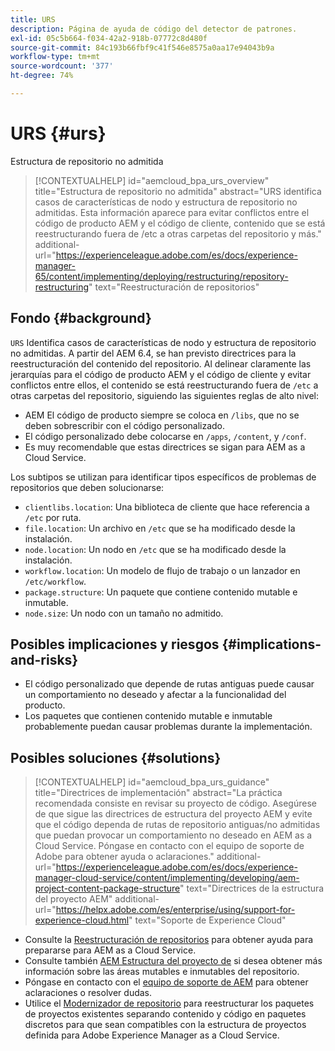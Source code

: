 ```yaml
---
title: URS
description: Página de ayuda de código del detector de patrones.
exl-id: 05c5b664-f034-42a2-918b-07772c8d480f
source-git-commit: 84c193b66fbf9c41f546e8575a0aa17e94043b9a
workflow-type: tm+mt
source-wordcount: '377'
ht-degree: 74%

---
```


# URS {#urs}

Estructura de repositorio no admitida

>[!CONTEXTUALHELP]
>id="aemcloud_bpa_urs_overview"
>title="Estructura de repositorio no admitida"
>abstract="URS identifica casos de características de nodo y estructura de repositorio no admitidas. Esta información aparece para evitar conflictos entre el código de producto AEM y el código de cliente, contenido que se está reestructurando fuera de /etc a otras carpetas del repositorio y más."
>additional-url="https://experienceleague.adobe.com/es/docs/experience-manager-65/content/implementing/deploying/restructuring/repository-restructuring" text="Reestructuración de repositorios"

## Fondo {#background}

`URS`  Identifica casos de características de nodo y estructura de repositorio no admitidas. A partir del AEM 6.4, se han previsto directrices para la reestructuración del contenido del repositorio. Al delinear claramente las jerarquías para el código de producto AEM y el código de cliente y evitar conflictos entre ellos, el contenido se está reestructurando fuera de `/etc` a otras carpetas del repositorio, siguiendo las siguientes reglas de alto nivel:

* AEM El código de producto siempre se coloca en `/libs`, que no se deben sobrescribir con el código personalizado.
* El código personalizado debe colocarse en `/apps`, `/content`, y `/conf`.
* Es muy recomendable que estas directrices se sigan para AEM as a Cloud Service.

Los subtipos se utilizan para identificar tipos específicos de problemas de repositorios que deben solucionarse:

* `clientlibs.location`: Una biblioteca de cliente que hace referencia a `/etc` por ruta.
* `file.location`: Un archivo en `/etc` que se ha modificado desde la instalación.
* `node.location`: Un nodo en `/etc` que se ha modificado desde la instalación.
* `workflow.location`: Un modelo de flujo de trabajo o un lanzador en `/etc/workflow`.
* `package.structure`: Un paquete que contiene contenido mutable e inmutable.
* `node.size`: Un nodo con un tamaño no admitido.

## Posibles implicaciones y riesgos {#implications-and-risks}

* El código personalizado que depende de rutas antiguas puede causar un comportamiento no deseado y afectar a la funcionalidad del producto.
* Los paquetes que contienen contenido mutable e inmutable probablemente puedan causar problemas durante la implementación.

## Posibles soluciones {#solutions}

>[!CONTEXTUALHELP]
>id="aemcloud_bpa_urs_guidance"
>title="Directrices de implementación"
>abstract="La práctica recomendada consiste en revisar su proyecto de código. Asegúrese de que sigue las directrices de estructura del proyecto AEM y evite que el código dependa de rutas de repositorio antiguas/no admitidas que puedan provocar un comportamiento no deseado en AEM as a Cloud Service. Póngase en contacto con el equipo de soporte de Adobe para obtener ayuda o aclaraciones."
>additional-url="https://experienceleague.adobe.com/es/docs/experience-manager-cloud-service/content/implementing/developing/aem-project-content-package-structure" text="Directrices de la estructura del proyecto AEM"
>additional-url="https://helpx.adobe.com/es/enterprise/using/support-for-experience-cloud.html" text="Soporte de Experience Cloud"

* Consulte la [Reestructuración de repositorios](https://experienceleague.adobe.com/es/docs/experience-manager-65/content/implementing/deploying/restructuring/repository-restructuring) para obtener ayuda para prepararse para AEM as a Cloud Service.
* Consulte también [AEM Estructura del proyecto de](https://experienceleague.adobe.com/es/docs/experience-manager-cloud-service/content/implementing/developing/aem-project-content-package-structure) si desea obtener más información sobre las áreas mutables e inmutables del repositorio.
* Póngase en contacto con el [equipo de soporte de AEM](https://helpx.adobe.com/es/enterprise/using/support-for-experience-cloud.html) para obtener aclaraciones o resolver dudas.
* Utilice el [Modernizador de repositorio](https://experienceleague.adobe.com/en/docs/experience-manager-cloud-service/content/migration-journey/refactoring-tools/repo-modernizer#refactoring-tools) para reestructurar los paquetes de proyectos existentes separando contenido y código en paquetes discretos para que sean compatibles con la estructura de proyectos definida para Adobe Experience Manager as a Cloud Service.
